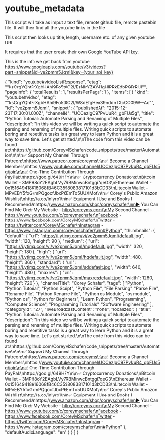 # youtube_metadata
This script will take as imput a text file, remote github file, remote pastebin file.
It will then find all the youtube links in the file

This script then looks up title, length, username etc. of any given youtube URL.

It requires that the user create their own Google YouTube API key.

This is the info we get back from youtube 
https://www.googleapis.com/youtube/v3/videos?part=snippet&id=ve2pmm5JqmI&key={your_api_key}

{
 "kind": "youtube#videoListResponse",
 "etag": "\"ksCrgYQhtFrXgbHAhi9Fo5t0C2I/EsNIrYZAY41gHlPRkEdbPGFrRUI\"",
 "pageInfo": {
  "totalResults": 1,
  "resultsPerPage": 1
 },
 "items": [
  {
   "kind": "youtube#video",
   "etag": "\"ksCrgYQhtFrXgbHAhi9Fo5t0C2I/W8dEfgHen39nddnTXcCCG9W--Ac\"",
   "id": "ve2pmm5JqmI",
   "snippet": {
    "publishedAt": "2015-12-23T17:30:01.000Z",
    "channelId": "UCCezIgC97PvUuR4_gbFUs5g",
    "title": "Python Tutorial: Automate Parsing and Renaming of Multiple Files",
    "description": "In this video we will be writing a quick script to automate the parsing and renaming of multiple files. Writing quick scripts to automate boring and repetitive tasks is a great way to learn Python and it is a great way to save time. Let's get started.\n\nThe code from this video can be found at:\nhttps://github.com/CoreyMSchafer/code_snippets/tree/master/Automation\n\n\n✅ Support My Channel Through Patreon:\nhttps://www.patreon.com/coreyms\n\n✅ Become a Channel Member:\nhttps://www.youtube.com/channel/UCCezIgC97PvUuR4_gbFUs5g/join\n\n✅ One-Time Contribution Through PayPal:\nhttps://goo.gl/649HFY\n\n✅ Cryptocurrency Donations:\nBitcoin Wallet - 3MPH8oY2EAgbLVy7RBMinwcBntggi7qeG3\nEthereum Wallet - 0x151649418616068fB46C3598083817101d3bCD33\nLitecoin Wallet - MPvEBY5fxGkmPQgocfJbxP6EmTo5UUXMot\n\n✅ Corey's Public Amazon Wishlist\nhttp://a.co/inIyro1\n\n✅ Equipment I Use and Books I Recommend:\nhttps://www.amazon.com/shop/coreyschafer\n\n▶️ You Can Find Me On:\nMy Website - http://coreyms.com/\nMy Second Channel - https://www.youtube.com/c/coreymschafer\nFacebook - https://www.facebook.com/CoreyMSchafer\nTwitter - https://twitter.com/CoreyMSchafer\nInstagram - https://www.instagram.com/coreymschafer/\n\n#Python",
    "thumbnails": {
     "default": {
      "url": "https://i.ytimg.com/vi/ve2pmm5JqmI/default.jpg",
      "width": 120,
      "height": 90
     },
     "medium": {
      "url": "https://i.ytimg.com/vi/ve2pmm5JqmI/mqdefault.jpg",
      "width": 320,
      "height": 180
     },
     "high": {
      "url": "https://i.ytimg.com/vi/ve2pmm5JqmI/hqdefault.jpg",
      "width": 480,
      "height": 360
     },
     "standard": {
      "url": "https://i.ytimg.com/vi/ve2pmm5JqmI/sddefault.jpg",
      "width": 640,
      "height": 480
     },
     "maxres": {
      "url": "https://i.ytimg.com/vi/ve2pmm5JqmI/maxresdefault.jpg",
      "width": 1280,
      "height": 720
     }
    },
    "channelTitle": "Corey Schafer",
    "tags": [
     "Python",
     "Python Tutorial",
     "Python Script",
     "Python File",
     "File Parsing",
     "Parse File",
     "Rename File",
     "Python Rename File",
     "Python os Module",
     "os module",
     "Python os",
     "Python for Beginners",
     "Learn Python",
     "Programming",
     "Computer Science",
     "Programming Tutorials",
     "Software Engineering"
    ],
    "categoryId": "27",
    "liveBroadcastContent": "none",
    "localized": {
     "title": "Python Tutorial: Automate Parsing and Renaming of Multiple Files",
     "description": "In this video we will be writing a quick script to automate the parsing and renaming of multiple files. Writing quick scripts to automate boring and repetitive tasks is a great way to learn Python and it is a great way to save time. Let's get started.\n\nThe code from this video can be found at:\nhttps://github.com/CoreyMSchafer/code_snippets/tree/master/Automation\n\n\n✅ Support My Channel Through Patreon:\nhttps://www.patreon.com/coreyms\n\n✅ Become a Channel Member:\nhttps://www.youtube.com/channel/UCCezIgC97PvUuR4_gbFUs5g/join\n\n✅ One-Time Contribution Through PayPal:\nhttps://goo.gl/649HFY\n\n✅ Cryptocurrency Donations:\nBitcoin Wallet - 3MPH8oY2EAgbLVy7RBMinwcBntggi7qeG3\nEthereum Wallet - 0x151649418616068fB46C3598083817101d3bCD33\nLitecoin Wallet - MPvEBY5fxGkmPQgocfJbxP6EmTo5UUXMot\n\n✅ Corey's Public Amazon Wishlist\nhttp://a.co/inIyro1\n\n✅ Equipment I Use and Books I Recommend:\nhttps://www.amazon.com/shop/coreyschafer\n\n▶️ You Can Find Me On:\nMy Website - http://coreyms.com/\nMy Second Channel - https://www.youtube.com/c/coreymschafer\nFacebook - https://www.facebook.com/CoreyMSchafer\nTwitter - https://twitter.com/CoreyMSchafer\nInstagram - https://www.instagram.com/coreymschafer/\n\n#Python"
    },
    "defaultAudioLanguage": "en"
   }
  }
 ]
}
